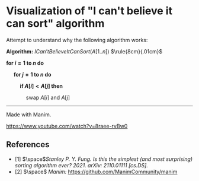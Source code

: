# Visualization of "I can't believe it can sort" algorithm
Attempt to understand why the following algorithm works:

**Algorithm:** $ICan’tBelieveItCanSort(A[1..n])$
$\rule{8cm}{.01cm}$

**for $i=1$ to $n$ do**

**$\quad$ for $j=1$ to $n$ do**

**$\quad\quad$ if $A[i] < A[j]$ then**

$\quad\quad\quad$ swap $A[i]$ and $A[j]$ 


---
Made with Manim.

https://www.youtube.com/watch?v=8raee-rvBw0

## References
* [1] $\space$_Stanley P. Y. Fung. Is this the simplest (and most surprising) sorting algorithm ever? 2021. arXiv: 2110.01111 [cs.DS]._
* [2] $\space$ _Manim:_ https://github.com/ManimCommunity/manim

